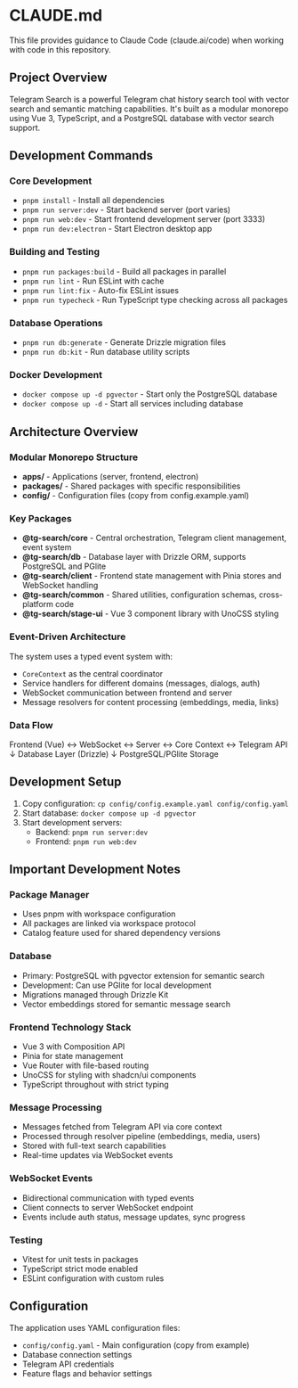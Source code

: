 # CLAUDE.md

This file provides guidance to Claude Code (claude.ai/code) when working with code in this repository.

## Project Overview

Telegram Search is a powerful Telegram chat history search tool with vector search and semantic matching capabilities. It's built as a modular monorepo using Vue 3, TypeScript, and a PostgreSQL database with vector search support.

## Development Commands

### Core Development
- `pnpm install` - Install all dependencies
- `pnpm run server:dev` - Start backend server (port varies)
- `pnpm run web:dev` - Start frontend development server (port 3333)
- `pnpm run dev:electron` - Start Electron desktop app

### Building and Testing
- `pnpm run packages:build` - Build all packages in parallel
- `pnpm run lint` - Run ESLint with cache
- `pnpm run lint:fix` - Auto-fix ESLint issues
- `pnpm run typecheck` - Run TypeScript type checking across all packages

### Database Operations
- `pnpm run db:generate` - Generate Drizzle migration files
- `pnpm run db:kit` - Run database utility scripts

### Docker Development
- `docker compose up -d pgvector` - Start only the PostgreSQL database
- `docker compose up -d` - Start all services including database

## Architecture Overview

### Modular Monorepo Structure
- **apps/** - Applications (server, frontend, electron)
- **packages/** - Shared packages with specific responsibilities
- **config/** - Configuration files (copy from config.example.yaml)

### Key Packages
- **@tg-search/core** - Central orchestration, Telegram client management, event system
- **@tg-search/db** - Database layer with Drizzle ORM, supports PostgreSQL and PGlite
- **@tg-search/client** - Frontend state management with Pinia stores and WebSocket handling
- **@tg-search/common** - Shared utilities, configuration schemas, cross-platform code
- **@tg-search/stage-ui** - Vue 3 component library with UnoCSS styling

### Event-Driven Architecture
The system uses a typed event system with:
- `CoreContext` as the central coordinator
- Service handlers for different domains (messages, dialogs, auth)
- WebSocket communication between frontend and server
- Message resolvers for content processing (embeddings, media, links)

### Data Flow
Frontend (Vue) ↔ WebSocket ↔ Server ↔ Core Context ↔ Telegram API
                                     ↓
                               Database Layer (Drizzle)
                                     ↓
                            PostgreSQL/PGlite Storage

## Development Setup

1. Copy configuration: `cp config/config.example.yaml config/config.yaml`
2. Start database: `docker compose up -d pgvector`
3. Start development servers:
   - Backend: `pnpm run server:dev`
   - Frontend: `pnpm run web:dev`

## Important Development Notes

### Package Manager
- Uses pnpm with workspace configuration
- All packages are linked via workspace protocol
- Catalog feature used for shared dependency versions

### Database
- Primary: PostgreSQL with pgvector extension for semantic search
- Development: Can use PGlite for local development
- Migrations managed through Drizzle Kit
- Vector embeddings stored for semantic message search

### Frontend Technology Stack
- Vue 3 with Composition API
- Pinia for state management
- Vue Router with file-based routing
- UnoCSS for styling with shadcn/ui components
- TypeScript throughout with strict typing

### Message Processing
- Messages fetched from Telegram API via core context
- Processed through resolver pipeline (embeddings, media, users)
- Stored with full-text search capabilities
- Real-time updates via WebSocket events

### WebSocket Events
- Bidirectional communication with typed events
- Client connects to server WebSocket endpoint
- Events include auth status, message updates, sync progress

### Testing
- Vitest for unit tests in packages
- TypeScript strict mode enabled
- ESLint configuration with custom rules

## Configuration

The application uses YAML configuration files:
- `config/config.yaml` - Main configuration (copy from example)
- Database connection settings
- Telegram API credentials
- Feature flags and behavior settings

